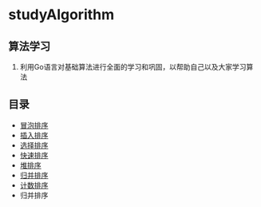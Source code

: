 # studyAlgorithm
## 算法学习
1. 利用Go语言对基础算法进行全面的学习和巩固，以帮助自己以及大家学习算法

## 目录
* [冒泡排序](https://github.com/xiangdong1987/studyAlgorithm/tree/master/bubbleSort "快速排序")
* [插入排序](https://github.com/xiangdong1987/studyAlgorithm/tree/master/insertSort "快速排序")
* [选择排序](https://github.com/xiangdong1987/studyAlgorithm/tree/master/selectSort "选择排序")
* [快速排序](https://github.com/xiangdong1987/studyAlgorithm/tree/master/quickSort "快速排序")
* [堆排序](https://github.com/xiangdong1987/studyAlgorithm/tree/master/heapkSort "堆排序")
* [归并排序](https://github.com/xiangdong1987/studyAlgorithm/tree/master/mergeSort "归并排序")
* [计数排序](https://github.com/xiangdong1987/studyAlgorithm/tree/master/countSort "计数排序")
* 归并排序